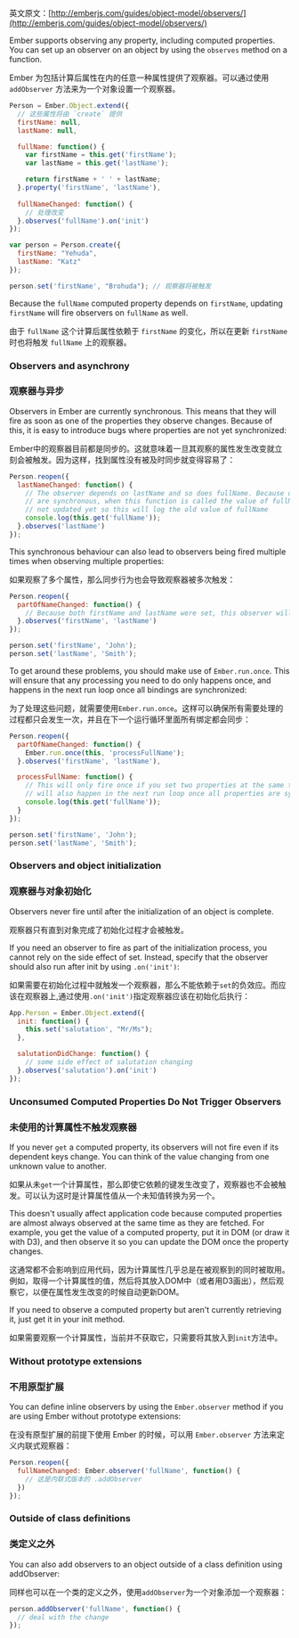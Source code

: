 英文原文：[http://emberjs.com/guides/object-model/observers/](http://emberjs.com/guides/object-model/observers/)

Ember supports observing any property, including computed properties.
You can set up an observer on an object by using the `observes`
method on a function.

Ember 为包括计算后属性在内的任意一种属性提供了观察器。可以通过使用 `addObserver` 方法来为一个对象设置一个观察器。

```javascript
Person = Ember.Object.extend({
  // 这些属性将由 `create` 提供
  firstName: null,
  lastName: null,

  fullName: function() {
    var firstName = this.get('firstName');
    var lastName = this.get('lastName');

    return firstName + ' ' + lastName;
  }.property('firstName', 'lastName'),
  
  fullNameChanged: function() {
    // 处理改变
  }.observes('fullName').on('init')
});

var person = Person.create({
  firstName: "Yehuda",
  lastName: "Katz"
});

person.set('firstName', "Brohuda"); // 观察器将被触发
```

Because the `fullName` computed property depends on `firstName`,
updating `firstName` will fire observers on `fullName` as well.

由于 `fullName` 这个计算后属性依赖于 `firstName` 的变化，所以在更新 `firstName` 时也将触发 `fullName` 上的观察器。

### Observers and asynchrony

### 观察器与异步

Observers in Ember are currently synchronous. This means that they will fire
as soon as one of the properties they observe changes. Because of this, it
is easy to introduce bugs where properties are not yet synchronized:

Ember中的观察器目前都是同步的。这就意味着一旦其观察的属性发生改变就立刻会被触发。因为这样，找到属性没有被及时同步就变得容易了：

```javascript
Person.reopen({
  lastNameChanged: function() {
    // The observer depends on lastName and so does fullName. Because observers
    // are synchronous, when this function is called the value of fullName is
    // not updated yet so this will log the old value of fullName
    console.log(this.get('fullName'));
  }.observes('lastName')
});
```

This synchronous behaviour can also lead to observers being fired multiple
times when observing multiple properties:

如果观察了多个属性，那么同步行为也会导致观察器被多次触发：

```javascript
Person.reopen({
  partOfNameChanged: function() {
    // Because both firstName and lastName were set, this observer will fire twice.
  }.observes('firstName', 'lastName')
});

person.set('firstName', 'John');
person.set('lastName', 'Smith');
```

To get around these problems, you should make use of `Ember.run.once`. This will
ensure that any processing you need to do only happens once, and happens in the
next run loop once all bindings are synchronized:

为了处理这些问题，就需要使用`Ember.run.once`。这样可以确保所有需要处理的过程都只会发生一次，并且在下一个运行循环里面所有绑定都会同步：

```javascript
Person.reopen({
  partOfNameChanged: function() {
    Ember.run.once(this, 'processFullName');
  }.observes('firstName', 'lastName'),

  processFullName: function() {
    // This will only fire once if you set two properties at the same time, and
    // will also happen in the next run loop once all properties are synchronized
    console.log(this.get('fullName'));
  }
});

person.set('firstName', 'John');
person.set('lastName', 'Smith');
```

### Observers and object initialization

### 观察器与对象初始化

Observers never fire until after the initialization of an object is complete.

观察器只有直到对象完成了初始化过程才会被触发。

If you need an observer to fire as part of the initialization process, you
cannot rely on the side effect of set. Instead, specify that the observer
should also run after init by using `.on('init')`:

如果需要在初始化过程中就触发一个观察器，那么不能依赖于`set`的负效应。而应该在观察器上,通过使用`.on('init')`指定观察器应该在初始化后执行：

```javascript
App.Person = Ember.Object.extend({
  init: function() {
    this.set('salutation', "Mr/Ms");
  },

  salutationDidChange: function() {
    // some side effect of salutation changing
  }.observes('salutation').on('init')
});
```

### Unconsumed Computed Properties Do Not Trigger Observers

### 未使用的计算属性不触发观察器

If you never `get` a computed property, its observers will not fire even if
its dependent keys change. You can think of the value changing from one unknown
value to another.

如果从未`get`一个计算属性，那么即使它依赖的键发生改变了，观察器也不会被触发。可以认为这时是计算属性值从一个未知值转换为另一个。

This doesn't usually affect application code because computed properties are
almost always observed at the same time as they are fetched. For example, you get
the value of a computed property, put it in DOM (or draw it with D3), and then
observe it so you can update the DOM once the property changes.

这通常都不会影响到应用代码，因为计算属性几乎总是在被观察到的同时被取用。例如，取得一个计算属性的值，然后将其放入DOM中（或者用D3画出），然后观察它，以便在属性发生改变的时候自动更新DOM。

If you need to observe a computed property but aren't currently retrieving it,
just get it in your init method.

如果需要观察一个计算属性，当前并不获取它，只需要将其放入到`init`方法中。


### Without prototype extensions

### 不用原型扩展

You can define inline observers by using the `Ember.observer` method if you
are using Ember without prototype extensions:

在没有原型扩展的前提下使用 Ember 的时候，可以用 `Ember.observer` 方法来定义内联式观察器：

```javascript
Person.reopen({
  fullNameChanged: Ember.observer('fullName', function() {
    // 这是内联式版本的 .addObserver
  })
});
```

### Outside of class definitions

### 类定义之外

You can also add observers to an object outside of a class definition
using addObserver:

同样也可以在一个类的定义之外，使用`addObserver`为一个对象添加一个观察器：

```javascript
person.addObserver('fullName', function() {
  // deal with the change
});
```
